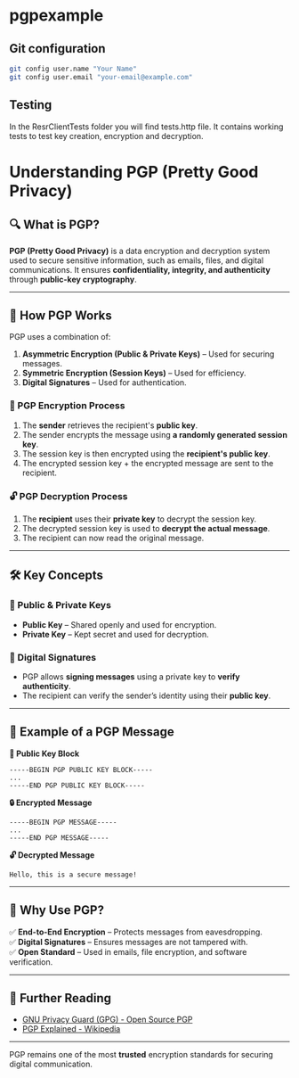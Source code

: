 # pgpexample

## Git configuration
```bash
git config user.name "Your Name"
git config user.email "your-email@example.com"

```

## Testing
In the ResrClientTests folder you will find tests.http file. It contains working tests to test key creation, encryption and decryption.

# **Understanding PGP (Pretty Good Privacy)**

## **🔍 What is PGP?**
**PGP (Pretty Good Privacy)** is a data encryption and decryption system used to secure sensitive information, such as emails, files, and digital communications. It ensures **confidentiality, integrity, and authenticity** through **public-key cryptography**.

---

## **🔑 How PGP Works**
PGP uses a combination of:
1. **Asymmetric Encryption (Public & Private Keys)** – Used for securing messages.
2. **Symmetric Encryption (Session Keys)** – Used for efficiency.
3. **Digital Signatures** – Used for authentication.

### **📌 PGP Encryption Process**
1. The **sender** retrieves the recipient's **public key**.
2. The sender encrypts the message using **a randomly generated session key**.
3. The session key is then encrypted using the **recipient's public key**.
4. The encrypted session key + the encrypted message are sent to the recipient.

### **🔓 PGP Decryption Process**
1. The **recipient** uses their **private key** to decrypt the session key.
2. The decrypted session key is used to **decrypt the actual message**.
3. The recipient can now read the original message.

---

## **🛠 Key Concepts**
### **🔑 Public & Private Keys**
- **Public Key** – Shared openly and used for encryption.
- **Private Key** – Kept secret and used for decryption.

### **📝 Digital Signatures**
- PGP allows **signing messages** using a private key to **verify authenticity**.
- The recipient can verify the sender’s identity using their **public key**.

---

## **📌 Example of a PGP Message**
**🔑 Public Key Block**
```
-----BEGIN PGP PUBLIC KEY BLOCK-----
...
-----END PGP PUBLIC KEY BLOCK-----
```

**🔒 Encrypted Message**
```
-----BEGIN PGP MESSAGE-----
...
-----END PGP MESSAGE-----
```

**🔓 Decrypted Message**
```
Hello, this is a secure message!
```

---

## **🚀 Why Use PGP?**
✅ **End-to-End Encryption** – Protects messages from eavesdropping.  
✅ **Digital Signatures** – Ensures messages are not tampered with.  
✅ **Open Standard** – Used in emails, file encryption, and software verification.

---

## **🔗 Further Reading**
- [GNU Privacy Guard (GPG) - Open Source PGP](https://gnupg.org/)
- [PGP Explained - Wikipedia](https://en.wikipedia.org/wiki/Pretty_Good_Privacy)

---

PGP remains one of the most **trusted** encryption standards for securing digital communication.
